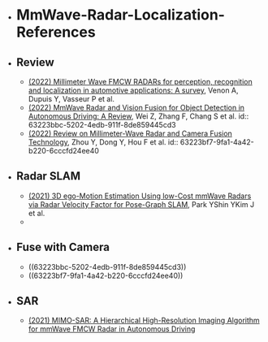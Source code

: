 - # MmWave-Radar-Localization-References
- ## Review
	- [(2022) Millimeter Wave FMCW RADARs for perception, recognition and localization in automotive applications: A survey](http://www.ieee.org/publications_standards/publications/rights/index.html), Venon A, Dupuis Y, Vasseur P et al.
	- [(2022) MmWave Radar and Vision Fusion for Object Detection in Autonomous Driving: A Review](https://doi.org/10.3390/s22072542), Wei Z, Zhang F, Chang S et al.
	  id:: 63223bbc-5202-4edb-911f-8de859445cd3
	- [(2022) Review on Millimeter-Wave Radar and Camera Fusion Technology](https://creativecommons.org/licenses/by/4.0/), Zhou Y, Dong Y, Hou F et al.
	  id:: 63223bf7-9fa1-4a42-b220-6cccfd24ee40
- ## Radar SLAM
	- [(2021) 3D ego-Motion Estimation Using low-Cost mmWave Radars via Radar Velocity Factor for Pose-Graph SLAM](https://ieeexplore.ieee.org/abstract/document/9495184), Park YShin YKim J et al.
	-
- ## Fuse with Camera
	- ((63223bbc-5202-4edb-911f-8de859445cd3))
	- ((63223bf7-9fa1-4a42-b220-6cccfd24ee40))
- ## SAR
	- [(2021) MIMO-SAR: A Hierarchical High-Resolution Imaging Algorithm for mmWave FMCW Radar in Autonomous Driving](https://www.ieee.org/publications/rights/index.html)